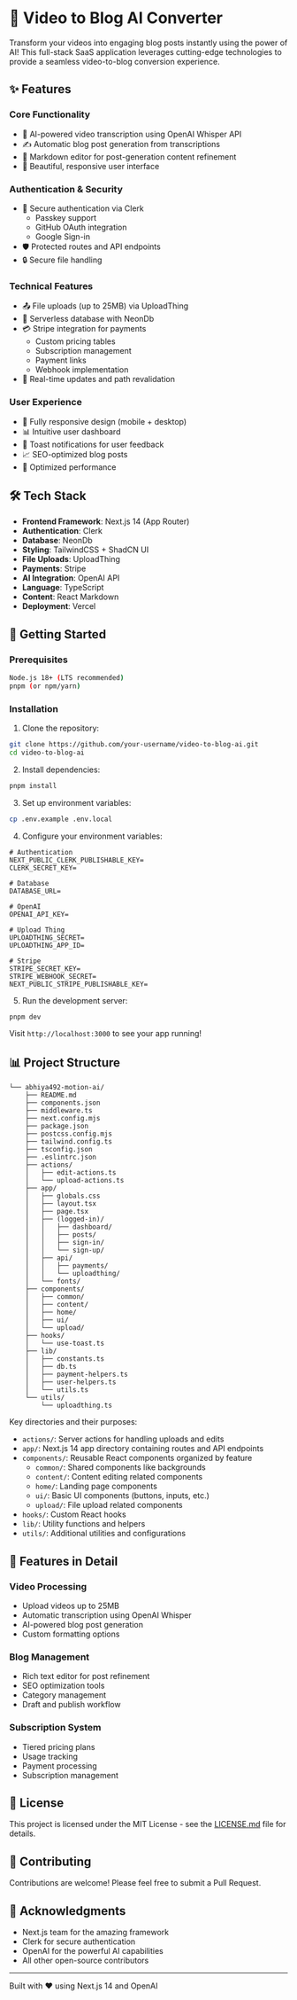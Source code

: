 # 🎥 Video to Blog AI Converter

Transform your videos into engaging blog posts instantly using the power of AI! This full-stack SaaS application leverages cutting-edge technologies to provide a seamless video-to-blog conversion experience.

## ✨ Features

### Core Functionality
- 🤖 AI-powered video transcription using OpenAI Whisper API
- ✍️ Automatic blog post generation from transcriptions
- 📝 Markdown editor for post-generation content refinement
- 🎨 Beautiful, responsive user interface

### Authentication & Security
- 🔐 Secure authentication via Clerk
  - Passkey support
  - GitHub OAuth integration
  - Google Sign-in
- 🛡️ Protected routes and API endpoints
- 🔒 Secure file handling

### Technical Features
- 📤 File uploads (up to 25MB) via UploadThing
- 💾 Serverless database with NeonDb
- 💳 Stripe integration for payments
  - Custom pricing tables
  - Subscription management
  - Payment links
  - Webhook implementation
- 🔄 Real-time updates and path revalidation

### User Experience
- 📱 Fully responsive design (mobile + desktop)
- 📊 Intuitive user dashboard
- 🔔 Toast notifications for user feedback
- 📈 SEO-optimized blog posts
- 🚀 Optimized performance

## 🛠️ Tech Stack

- **Frontend Framework**: Next.js 14 (App Router)
- **Authentication**: Clerk
- **Database**: NeonDb
- **Styling**: TailwindCSS + ShadCN UI
- **File Uploads**: UploadThing
- **Payments**: Stripe
- **AI Integration**: OpenAI API
- **Language**: TypeScript
- **Content**: React Markdown
- **Deployment**: Vercel

## 🚀 Getting Started

### Prerequisites

```bash
Node.js 18+ (LTS recommended)
pnpm (or npm/yarn)
```

### Installation

1. Clone the repository:
```bash
git clone https://github.com/your-username/video-to-blog-ai.git
cd video-to-blog-ai
```

2. Install dependencies:
```bash
pnpm install
```

3. Set up environment variables:
```bash
cp .env.example .env.local
```

4. Configure your environment variables:
```env
# Authentication
NEXT_PUBLIC_CLERK_PUBLISHABLE_KEY=
CLERK_SECRET_KEY=

# Database
DATABASE_URL=

# OpenAI
OPENAI_API_KEY=

# Upload Thing
UPLOADTHING_SECRET=
UPLOADTHING_APP_ID=

# Stripe
STRIPE_SECRET_KEY=
STRIPE_WEBHOOK_SECRET=
NEXT_PUBLIC_STRIPE_PUBLISHABLE_KEY=
```

5. Run the development server:
```bash
pnpm dev
```

Visit `http://localhost:3000` to see your app running!

## 📊 Project Structure

```
└── abhiya492-motion-ai/
    ├── README.md
    ├── components.json
    ├── middleware.ts
    ├── next.config.mjs
    ├── package.json
    ├── postcss.config.mjs
    ├── tailwind.config.ts
    ├── tsconfig.json
    ├── .eslintrc.json
    ├── actions/
    │   ├── edit-actions.ts
    │   └── upload-actions.ts
    ├── app/
    │   ├── globals.css
    │   ├── layout.tsx
    │   ├── page.tsx
    │   ├── (logged-in)/
    │   │   ├── dashboard/
    │   │   ├── posts/
    │   │   ├── sign-in/
    │   │   └── sign-up/
    │   ├── api/
    │   │   ├── payments/
    │   │   └── uploadthing/
    │   └── fonts/
    ├── components/
    │   ├── common/
    │   ├── content/
    │   ├── home/
    │   ├── ui/
    │   └── upload/
    ├── hooks/
    │   └── use-toast.ts
    ├── lib/
    │   ├── constants.ts
    │   ├── db.ts
    │   ├── payment-helpers.ts
    │   ├── user-helpers.ts
    │   └── utils.ts
    └── utils/
        └── uploadthing.ts
```

Key directories and their purposes:

- `actions/`: Server actions for handling uploads and edits
- `app/`: Next.js 14 app directory containing routes and API endpoints
- `components/`: Reusable React components organized by feature
  - `common/`: Shared components like backgrounds
  - `content/`: Content editing related components
  - `home/`: Landing page components
  - `ui/`: Basic UI components (buttons, inputs, etc.)
  - `upload/`: File upload related components
- `hooks/`: Custom React hooks
- `lib/`: Utility functions and helpers
- `utils/`: Additional utilities and configurations

## 🧪 Features in Detail

### Video Processing
- Upload videos up to 25MB
- Automatic transcription using OpenAI Whisper
- AI-powered blog post generation
- Custom formatting options

### Blog Management
- Rich text editor for post refinement
- SEO optimization tools
- Category management
- Draft and publish workflow

### Subscription System
- Tiered pricing plans
- Usage tracking
- Payment processing
- Subscription management

## 📜 License

This project is licensed under the MIT License - see the [LICENSE.md](LICENSE.md) file for details.

## 🤝 Contributing

Contributions are welcome! Please feel free to submit a Pull Request.

## 🙏 Acknowledgments

- Next.js team for the amazing framework
- Clerk for secure authentication
- OpenAI for the powerful AI capabilities
- All other open-source contributors

---

Built with ❤️ using Next.js 14 and OpenAI
